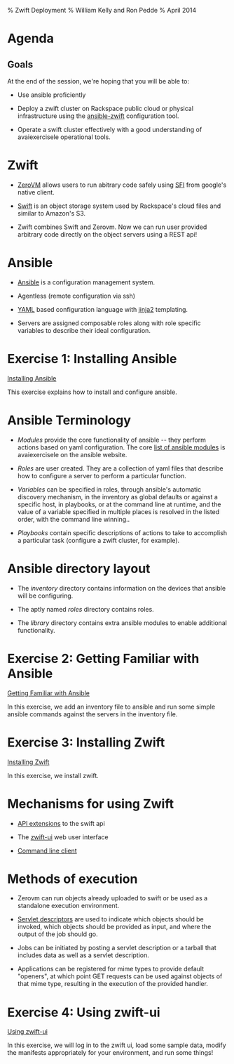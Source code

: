 % Zwift Deployment
% William Kelly and Ron Pedde
% April 2014


# Agenda #

## Goals ##

At the end of the session, we're hoping that you will be able to:

* Use ansible proficiently

* Deploy a zwift cluster on Rackspace public cloud or physical
  infrastructure using the
  [ansible-zwift](http://www.github.com/ludditry/ansible-zwift)
  configuration tool.

* Operate a swift cluster effectively with a good understanding of
  avaiexercisele operational tools.


# Zwift #

* [ZeroVM](http://www.zerovm.org) allows users to run abitrary code
  safely using
  [SFI](http://research.google.com/pubs/archive/34913.pdf) from
  google's native client.

* [Swift](http://swift.openstack.org) is an object storage system
  used by Rackspace's cloud files and similar to Amazon's S3.

* Zwift combines Swift and Zerovm. Now we can run user provided
  arbitrary code directly on the object servers using a REST api!


# Ansible #

* [Ansible](http://www.ansible.com) is a configuration management
  system.

* Agentless (remote configuration via ssh)

* [YAML](http://www.yaml.org/) based configuration language with
  [jinja2](http://jinja.pocoo.org/docs/) templating.

* Servers are assigned composable roles along with role specific
  variables to describe their ideal configuration.


# Exercise 1: Installing Ansible

[Installing Ansible]($PLACEHOLDER/installing-ansible.md)

This exercise explains how to install and configure ansible.


# Ansible Terminology #

* _Modules_ provide the core functionality of ansible -- they perform
  actions based on yaml configuration.  The core
  [list of ansible modules](http://docs.ansible.com/list_of_all_modules.html)
  is avaiexercisele on the ansible website.

* _Roles_ are user created.  They are a collection of yaml files that
  describe how to configure a server to perform a particular function.

* _Variables_ can be specified in roles, through ansible's automatic
  discovery mechanism, in the inventory as global defaults or against
  a specific host, in playbooks, or at the command line at runtime,
  and the value of a variable specified in multiple places is resolved
  in the listed order, with the command line winning..

* _Playbooks_ contain specific descriptions of actions to take to
  accomplish a particular task (configure a zwift cluster, for
  example).


# Ansible directory layout #

* The _inventory_ directory contains information on the devices that
  ansible will be configuring.

* The aptly named _roles_ directory contains roles.

* The _library_ directory contains extra ansible modules to enable
  additional functionality.


# Exercise 2: Getting Familiar with Ansible #

[Getting Familiar with Ansible](getting-familiar-with-ansible.md)

In this exercise, we add an inventory file to ansible and run some simple
ansible commands against the servers in the inventory file.


# Exercise 3: Installing Zwift #

[Installing Zwift](installing-zwift.md)

In this exercise, we install zwift.


# Mechanisms for using Zwift #

* [API extensions](https://github.com/zerovm/zerocloud/blob/icehouse/doc/Requests.md) to the swift api

* The [zwift-ui](https://github.com/zerovm/zwift-ui) web user interface

* [Command line client](https://github.com/zerovm/python-zwiftclient)


# Methods of execution #

* Zerovm can run objects already uploaded to swift or be used as a
  standalone execution environment.

* [Servlet descriptors](https://github.com/zerovm/zerocloud/blob/icehouse/doc/Servlets.md)
  are used to indicate which objects should be invoked, which objects
  should be provided as input, and where the output of the job should
  go.

* Jobs can be initiated by posting a servlet description or a tarball
  that includes data as well as a servlet description.

* Applications can be registered for mime types to provide default
  "openers", at which point GET requests can be used against objects
  of that mime type, resulting in the execution of the provided
  handler.


# Exercise 4: Using zwift-ui #

[Using zwift-ui](using-zwift-ui.md)

In this exercise, we will log in to the zwift ui, load some sample data,
modify the manifests appropriately for your environment, and run some
things!
